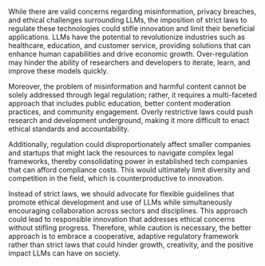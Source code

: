 While there are valid concerns regarding misinformation, privacy breaches, and ethical challenges surrounding LLMs, the imposition of strict laws to regulate these technologies could stifle innovation and limit their beneficial applications. LLMs have the potential to revolutionize industries such as healthcare, education, and customer service, providing solutions that can enhance human capabilities and drive economic growth. Over-regulation may hinder the ability of researchers and developers to iterate, learn, and improve these models quickly.

Moreover, the problem of misinformation and harmful content cannot be solely addressed through legal regulation; rather, it requires a multi-faceted approach that includes public education, better content moderation practices, and community engagement. Overly restrictive laws could push research and development underground, making it more difficult to enact ethical standards and accountability.

Additionally, regulation could disproportionately affect smaller companies and startups that might lack the resources to navigate complex legal frameworks, thereby consolidating power in established tech companies that can afford compliance costs. This would ultimately limit diversity and competition in the field, which is counterproductive to innovation.

Instead of strict laws, we should advocate for flexible guidelines that promote ethical development and use of LLMs while simultaneously encouraging collaboration across sectors and disciplines. This approach could lead to responsible innovation that addresses ethical concerns without stifling progress. Therefore, while caution is necessary, the better approach is to embrace a cooperative, adaptive regulatory framework rather than strict laws that could hinder growth, creativity, and the positive impact LLMs can have on society.